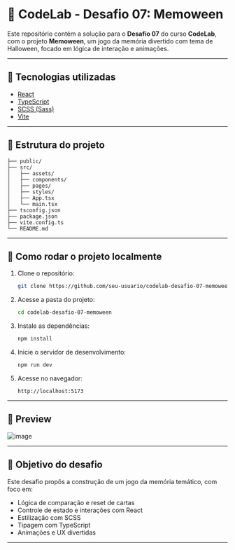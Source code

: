 # 🎃 CodeLab - Desafio 07: Memoween

Este repositório contém a solução para o **Desafio 07** do curso **CodeLab**, com o projeto **Memoween**, um jogo da memória divertido com tema de Halloween, focado em lógica de interação e animações.

---

## 🧪 Tecnologias utilizadas

- [React](https://reactjs.org/)
- [TypeScript](https://www.typescriptlang.org/)
- [SCSS (Sass)](https://sass-lang.com/)
- [Vite](https://vitejs.dev/)

---

## 📂 Estrutura do projeto

```
├── public/
├── src/
│   ├── assets/
│   ├── components/
│   ├── pages/
│   ├── styles/
│   ├── App.tsx
│   └── main.tsx
├── tsconfig.json
├── package.json
├── vite.config.ts
└── README.md
```

---

## 🚀 Como rodar o projeto localmente

1. Clone o repositório:
   ```bash
   git clone https://github.com/seu-usuario/codelab-desafio-07-memoween.git
   ```

2. Acesse a pasta do projeto:
   ```bash
   cd codelab-desafio-07-memoween
   ```

3. Instale as dependências:
   ```bash
   npm install
   ```

4. Inicie o servidor de desenvolvimento:
   ```bash
   npm run dev
   ```

5. Acesse no navegador:
   ```
   http://localhost:5173
   ```

---

## 📸 Preview

![image](https://github.com/user-attachments/assets/d7dc244a-b03d-47ab-971f-f45a48c32ea3)


---

## 🎯 Objetivo do desafio

Este desafio propôs a construção de um jogo da memória temático, com foco em:

- Lógica de comparação e reset de cartas
- Controle de estado e interações com React
- Estilização com SCSS
- Tipagem com TypeScript
- Animações e UX divertidas

---
